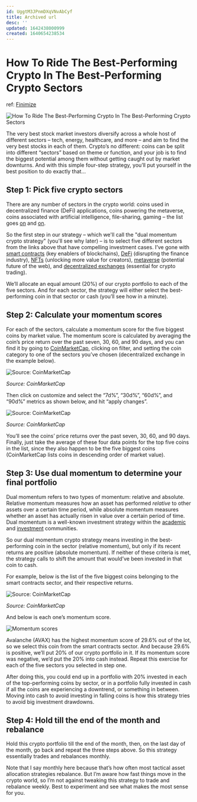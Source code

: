 ```yaml
---
id: UggtM3JPnmDXqVNvAbCyf
title: Archived url
desc: ''
updated: 1642438000999
created: 1640654238534
---
```

# How To Ride The Best-Performing Crypto In The Best-Performing Crypto Sectors

ref: [Finimize](https://subscriptions.finimize.com/content/Q29udGVudFBpZWNlOjM4ODM=/how-ride-best-performing-crypto-best-performing-crypto-sectors)

![How To Ride The Best-Performing Crypto In The Best-Performing Crypto Sectors](https://finimize-img.imgix.net/https%3A%2F%2Fi.imgur.com%2FfKgPNBJ.jpg?ixlib=python-3.1.2&s=84c6cd640b3567d0f792097312f68946)

The very best stock market investors diversify across a whole host of different sectors – tech, energy, healthcare, and more – and aim to find the very best stocks in each of them. Crypto’s no different: coins can be split into different “sectors” based on theme or function, and your job is to find the biggest potential among them without getting caught out by market downturns. And with this simple four-step strategy, you’ll put yourself in the best position to do exactly that…

## **Step 1: Pick five crypto sectors**

There are any number of sectors in the crypto world: coins used in decentralized finance (DeFi) applications, coins powering the metaverse, coins associated with artificial intelligence, file-sharing, gaming – the list goes [on](https://www.coingecko.com/en/categories) and [on](https://coinmarketcap.com/cryptocurrency-category/).

So the first step in our strategy – which we'll call the "dual momentum crypto strategy" (you'll see why later) – is to select five different sectors from the links above that have compelling investment cases. I’ve gone with [smart contracts](https://coinmarketcap.com/view/smart-contracts/) (key enablers of blockchains), [DeFi](https://coinmarketcap.com/view/defi/) (disrupting the finance industry), [NFTs](https://coinmarketcap.com/view/collectibles-nfts/) (unlocking more value for creators), [metaverse](https://coinmarketcap.com/view/metaverse/) (potential future of the web), and [decentralized exchanges](https://coinmarketcap.com/view/decentralized-exchange/) (essential for crypto trading).

We’ll allocate an equal amount (20%) of our crypto portfolio to each of the five sectors. And for each sector, the strategy will either select the best-performing coin in that sector or cash (you’ll see how in a minute).

## **Step 2: Calculate your momentum scores**

For each of the sectors, calculate a momentum score for the five biggest coins by market value. The momentum score is calculated by averaging the coin’s price return over the past seven, 30, 60, and 90 days, and you can find it by going to [CoinMarketCap](https://coinmarketcap.com/), clicking on filter, and setting the coin category to one of the sectors you’ve chosen (decentralized exchange in the example below).

![Source: CoinMarketCap](https://finimize-img.imgix.net/https%3A%2F%2Fi.imgur.com%2FuUomLd6.png?ixlib=python-3.1.2&s=56859160c4a684ee87b32cbb1822a24b)

_Source: CoinMarketCap_

Then click on customize and select the “7d%”, “30d%”, “60d%”, and “90d%” metrics as shown below, and hit “apply changes”.

![Source: CoinMarketCap](https://finimize-img.imgix.net/https%3A%2F%2Fi.imgur.com%2F3PplLqa.png?ixlib=python-3.1.2&s=2fe121ec4953b23d38151d91d64a59da)

_Source: CoinMarketCap_

You’ll see the coins’ price returns over the past seven, 30, 60, and 90 days. Finally, just take the average of these four data points for the top five coins in the list, since they also happen to be the five biggest coins (CoinMarketCap lists coins in descending order of market value).

## **Step 3: Use dual momentum to determine your final portfolio**

Dual momentum refers to two types of momentum: relative and absolute. Relative momentum measures how an asset has performed _relative_ to other assets over a certain time period, while absolute momentum measures whether an asset has actually risen in value over a certain period of time. Dual momentum is a well-known investment strategy within the [academic](https://papers.ssrn.com/sol3/papers.cfm?abstract_id=2042750) and [investment](https://engineeredportfolio.com/2018/05/02/accelerating-dual-momentum-investing/) communities.

So our dual momentum crypto strategy means investing in the best-performing coin in the sector (relative momentum), but only if its recent returns are positive (absolute momentum). If neither of these criteria is met, the strategy calls to shift the amount that would’ve been invested in that coin to cash.

For example, below is the list of the five biggest coins belonging to the smart contracts sector, and their respective returns.

![Source: CoinMarketCap](https://finimize-img.imgix.net/https%3A%2F%2Fi.imgur.com%2FotZxtmy.png?ixlib=python-3.1.2&s=fb438a4c38025ccaf30fe1dee8efaa7d)

_Source: CoinMarketCap_

And below is each one’s momentum score.

![Momentum scores](https://finimize-img.imgix.net/https%3A%2F%2Fi.imgur.com%2FJmmFjmR.png?ixlib=python-3.1.2&s=99c76a72ce5e45c9bda1d5b6768d036a)

Avalanche (AVAX) has the highest momentum score of 29.6% out of the lot, so we select this coin from the smart contracts sector. And because 29.6% is positive, we’ll put 20% of our crypto portfolio in it. If its momentum score was negative, we’d put the 20% into cash instead. Repeat this exercise for each of the five sectors you selected in step one.

After doing this, you could end up in a portfolio with 20% invested in each of the top-performing coins by sector, or in a portfolio fully invested in cash if all the coins are experiencing a downtrend, or something in between. Moving into cash to avoid investing in falling coins is how this strategy tries to avoid big investment drawdowns.

## **Step 4: Hold till the end of the month and rebalance**

Hold this crypto portfolio till the end of the month, then, on the last day of the month, go back and repeat the three steps above. So this strategy essentially trades and rebalances monthly.

Note that I say monthly here because that’s how often most tactical asset allocation strategies rebalance. But I’m aware how fast things move in the crypto world, so I’m not against tweaking this strategy to trade and rebalance weekly. Best to experiment and see what makes the most sense for you.
